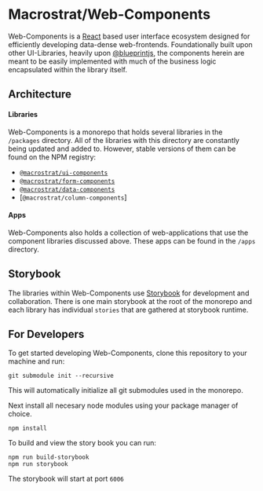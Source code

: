 # Macrostrat/Web-Components

Web-Components is a [React](https://reactjs.org/) based user interface ecosystem designed for
efficiently developing data-dense web-frontends. Foundationally built upon other UI-Libraries, heavily
upon [@blueprintjs](https://github.com/palantir/blueprint), the components herein are meant to be easily implemented with much of the business logic encapsulated within the library itself.

## Architecture

#### Libraries

Web-Components is a monorepo that holds several libraries in the `/packages` directory. All of the libraries with this directory are constantly being updated and added to. However, stable versions of them can be found on the NPM registry:

- [`@macrostrat/ui-components`](https://www.npmjs.com/package/@macrostrat/ui-components)
- [`@macrostrat/form-components`](https://www.npmjs.com/package/@macrostrat/form-components)
- [`@macrostrat/data-components`](https://www.npmjs.com/package/@macrostrat/data-components)
- [`@macrostrat/column-components`]

#### Apps

Web-Components also holds a collection of web-applications that use the component libraries discussed above. These apps can be found in the `/apps` directory.

## Storybook

The libraries within Web-Components use [Storybook](https://storybook.js.org/) for development and collaboration. There is one main storybook at the root of the monorepo and each library has individual `stories` that are gathered at storybook runtime.

## For Developers

To get started developing Web-Components, clone this repository to your machine and run:

```
git submodule init --recursive
```

This will automatically initialize all git submodules used in the monorepo.

Next install all necesary node modules using your package manager of choice.

```
npm install
```

To build and view the story book you can run:

```
npm run build-storybook
npm run storybook
```

The storybook will start at port `6006`
